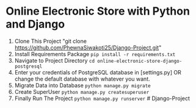 # Online Electronic Store with Python and Django

1. Clone This Project "git clone https://github.com/PhewnaSiwakoti25/Django-Project.git"
2. Install Requirements Package `pip install -r requirements.txt`
3. Navigate to Project Directory `cd online-electronic-store-django-postgresql`
4. Enter your credentials of PostgreSQL database in [settings.py] OR change the default database with whatever you want.
5. Migrate Data into Database `python manage.py migrate`
6. Create SuperUser `python manage.py createsuperuser`
7. Finally Run The Project `python manage.py runserver`
#   D j a n g o - P r o j e c t 
 
 
